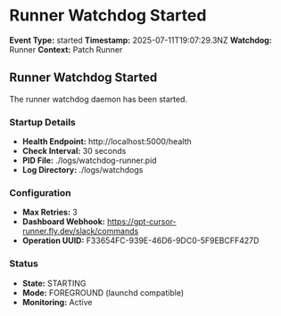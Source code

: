 # Runner Watchdog Started

**Event Type:** started
**Timestamp:** 2025-07-11T19:07:29.3NZ
**Watchdog:** Runner
**Context:** Patch Runner


## Runner Watchdog Started

The runner watchdog daemon has been started.

### Startup Details
- **Health Endpoint:** http://localhost:5000/health
- **Check Interval:** 30 seconds
- **PID File:** ./logs/watchdog-runner.pid
- **Log Directory:** ./logs/watchdogs

### Configuration
- **Max Retries:** 3
- **Dashboard Webhook:** https://gpt-cursor-runner.fly.dev/slack/commands
- **Operation UUID:** F33654FC-939E-46D6-9DC0-5F9EBCFF427D

### Status
- **State:** STARTING
- **Mode:** FOREGROUND (launchd compatible)
- **Monitoring:** Active


